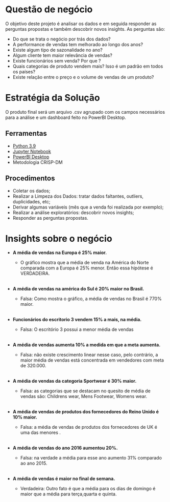 # Questão de negócio

O objetivo deste projeto é analisar os dados e em seguida responder as perguntas propostas e também descobrir novos insights. As perguntas são: 
- Do que se trata o negócio por trás dos dados? 
- A performance de vendas tem melhorado ao longo dos anos? 
- Existe algum tipo de sazonalidade no ano? 
- Algum cliente tem maior relevância de vendas? 
- Existe funcionários sem venda? Por que ?
- Quais categorias de produto vendem mais? Isso é um padrão em todos os países? 
- Existe relação entre o preço e o volume de vendas de um produto? 

# Estratégia da Solução

O produto final será um arquivo .csv agrupado com os campos necessários para a análise e um dashboard feito no PowerBI Desktop. 

## Ferramentas
 <p>
  <ul>
    <li><a href="https://www.python.org/">Python 3.9</a></li>
    <li><a href="https://jupyter.org/">Jupyter Notebook</a></li>
    <li><a href="https://powerbi.microsoft.com/pt-br/">PowerBI Desktop</a></li>
    <li>Metodologia CRISP-DM</li>
  </ul>
 </p>

## Procedimentos
- Coletar os dados; 
- Realizar a Limpeza dos Dados: tratar dados faltantes, outliers, duplicidades, etc;
- Derivar algumas variáveis (mês que a venda foi realizada por exemplo); 
- Realizar a análise exploratórios: descobrir novos insights; 
- Responder as perguntas propostas.

# Insights sobre o negócio

- <b>A média de vendas na Europa é 25% maior.</b>
    - O gráfico mostra que a média de venda na América do Norte comparada com a Europa é 25% menor. Então essa hipótese é VERDADEIRA.
<br></br>

- <b>A média de vendas na américa do Sul é 20% maior no Brasil.</b>
    - Falsa: Como mostra o gráfico, a média de vendas no Brasil é 770% maior.
<br></br>

- <b>Funcionários do escritorio 3 vendem 15% a mais, na média.</b>
    - Falsa: O escritório 3 possui a menor média de vendas
<br></br>

- <b>A média de vendas aumenta 10% a medida em que a meta aumenta.</b>
    - Falsa: não existe crescimento linear nesse caso, pelo contrário, a maior média de vendas está concentrada em vendedores com meta de 320.000.
<br></br>

- <b>A média de vendas da categoria Sportwear é 30% maior.</b>
    - Falsa: as categorias que se destacam no quesito de média de vendas são: Childrens wear, Mens Footwear, Womens wear.
<br></br>

- <b>A média de vendas de produtos dos fornecedores do Reino Unido é 10% maior.</b>
    - Falsa: a média de vendas de produtos dos fornecedores de UK é uma das menores .
<br></br>

- <b>A média de vendas do ano 2016 aumentou 20%.</b>
    - Falsa: na verdade a média para esse ano aumento 31% comparado ao ano 2015.
<br></br>

- <b>A média de vendas é maior no final de semana.</b>
    - Verdadeira: Outro fato é que a média para os dias de domingo é maior que a média para terça,quarta e quinta.



